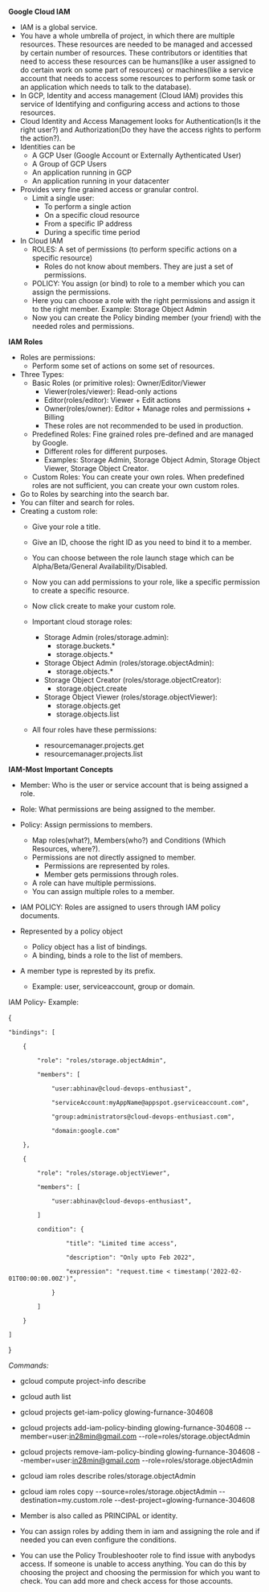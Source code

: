 **Google Cloud IAM**

- IAM is a global service.
- You have a whole umbrella of project, in which there are multiple resources. These resources are needed to be managed and accessed by certain number of resources. These contributors or identities that need to access these resources can be humans(like a user assigned to do certain work on some part of resources) or machines(like a service account that needs to access some resources to perform some task or an application which needs to talk to the database).
- In GCP, Identity and access management (Cloud IAM) provides this service of Identifying and configuring access and actions to those resources.
- Cloud Identity and Access Management looks for Authentication(Is it the right user?) and Authorization(Do they have the access rights to perform the action?).
- Identities can be
  - A GCP User (Google Account or Externally Aythenticated User)
  - A Group of GCP Users
  - An application running in GCP
  - An application running in your datacenter
- Provides very fine grained access or granular control.
  - Limit a single user:
    - To perform a single action
    - On a specific cloud resource
    - From a specific IP address
    - During a specific time period
- In Cloud IAM
  - ROLES: A set of permissions (to perform specific actions on a specific resource)
    - Roles do not know about members. They are just a set of permissions.
  - POLICY: You assign (or bind) to role to a member which you can assign the permissions.
  - Here you can choose a role with the right permissions and assign it to the right member. Example: Storage Object Admin
  - Now you can create the Policy binding member (your friend) with the needed roles and permissions.

**IAM Roles**

- Roles are permissions:
  - Perform some set of actions on some set of resources.
- Three Types:
  - Basic Roles (or primitive roles): Owner/Editor/Viewer
    - Viewer(roles/viewer): Read-only actions
    - Editor(roles/editor): Viewer + Edit actions
    - Owner(roles/owner): Editor + Manage roles and permissions + Billing
    - These roles are not recommended to be used in production.
  - Predefined Roles: Fine grained roles pre-defined and are managed by Google.
    - Different roles for different purposes.
    - Examples: Storage Admin, Storage Object Admin, Storage Object Viewer, Storage Object Creator.
  - Custom Roles: You can create your own roles. When predefined roles are not sufficient, you can create your own custom roles.
- Go to Roles by searching into the search bar.
- You can filter and search for roles.
- Creating a custom role:
  - Give your role a title.
  - Give an ID, choose the right ID as you need to bind it to a member.
  - You can choose between the role launch stage which can be Alpha/Beta/General Availability/Disabled.
  - Now you can add permissions to your role, like a specific permission to create a specific resource.
  - Now click create to make your custom role.

  - Important cloud storage roles:
    - Storage Admin (roles/storage.admin):
      - storage.buckets.*
      - storage.objects.*
    - Storage Object Admin (roles/storage.objectAdmin):
      - storage.objects.*
    - Storage Object Creator (roles/storage.objectCreator):
      - storage.object.create
    - Storage Object Viewer (roles/storage.objectViewer):
      - storage.objects.get
      - storage.objects.list
  - All four roles have these permissions:
    - resourcemanager.projects.get
    - resourcemanager.projects.list

**IAM-Most Important Concepts**

- Member: Who is the user or service account that is being assigned a role.
- Role: What permissions are being assigned to the member.
- Policy: Assign permissions to members.
  - Map roles(what?), Members(who?) and Conditions (Which Resources, where?).
  - Permissions are not directly assigned to member.
    - Permissions are represented by roles.
    - Member gets permissions through roles.
  - A role can have multiple permissions.
  - You can assign multiple roles to a member.

- IAM POLICY: Roles are assigned to users through IAM policy documents.
- Represented by a policy object
  - Policy object has a list of bindings.
  - A binding, binds a role to the list of members.
- A member type is represted by its prefix.
  - Example: user, serviceaccount, group or domain.

IAM Policy- Example:

{

    "bindings": [
        
        {
            
            "role": "roles/storage.objectAdmin",
            
            "members": [
                
                "user:abhinav@cloud-devops-enthusiast",
                
                "serviceAccount:myAppName@appspot.gserviceaccount.com",
                
                "group:administrators@cloud-devops-enthusiast.com",
                
                "domain:google.com"
        
        },
        
        {
            
            "role": "roles/storage.objectViewer",
            
            "members": [
            
                "user:abhinav@cloud-devops-enthusiast",
            
            ]
            
            condition": {
            
                    "title": "Limited time access",
            
                    "description": "Only upto Feb 2022",
            
                    "expression": "request.time < timestamp('2022-02-01T00:00:00.00Z')",
            
                }
            
            ]
        
        }
    
    ]

}

*Commands:*

- gcloud compute project-info describe
- gcloud auth list
- gcloud projects get-iam-policy glowing-furnance-304608
- gcloud projects add-iam-policy-binding glowing-furnance-304608 --member=user:in28min@gmail.com --role=roles/storage.objectAdmin
- gcloud projects remove-iam-policy-binding glowing-furnance-304608 --member=user:in28min@gmail.com --role=roles/storage.objectAdmin
- gcloud iam roles describe roles/storage.objectAdmin
- gcloud iam roles copy --source=roles/storage.objectAdmin --destination=my.custom.role --dest-project=glowing-furnance-304608

- Member is also called as PRINCIPAL or identity.
- You can assign roles by adding them in iam and assigning the role and if needed you can even configure the conditions.
- You can use the Policy Troubleshooter role to find issue with anybodys access. If someone is unable to access anything. You can do this by choosing the project and choosing the permission for which you want to check. You can add more and check access for those accounts.